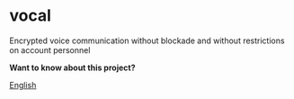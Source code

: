 # vocal
Encrypted voice communication without blockade and without restrictions on account personnel



**Want to know about this project?**

[English](https://github.com/Team-Vocal/vocal/Vocal_Whitepaper_v1.0.0_Chinese.pdf)

